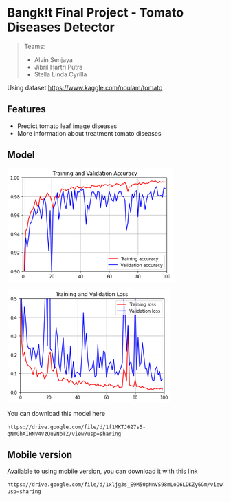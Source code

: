 # Bangk!t Final Project - Tomato Diseases Detector
> Teams:
>   - Alvin Senjaya
>   - Jibril Hartri Putra
>   - Stella Linda Cyrilla

Using dataset https://www.kaggle.com/noulam/tomato

## Features

* Predict tomato leaf image diseases
* More information about treatment tomato diseases

## Model

![](1_pic_accuracy_res.png)

![](2_pic_loss_res.png)

You can download this model here
```
https://drive.google.com/file/d/1f1MKTJ627s5-qNmGhAIHNV4VzQu9NbTZ/view?usp=sharing
```

## Mobile version

Available to using mobile version, you can download it with this link

```
https://drive.google.com/file/d/1xljg3s_E9M50pNnVS98mLoO6LDKZy6Gm/view?usp=sharing
```

